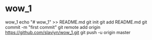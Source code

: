 # wow_1
wow_1
echo "# wow_1" >> README.md
git init
git add README.md
git commit -m "first commit"
git remote add origin https://github.com/slaviyn/wow_1.git
git push -u origin master
